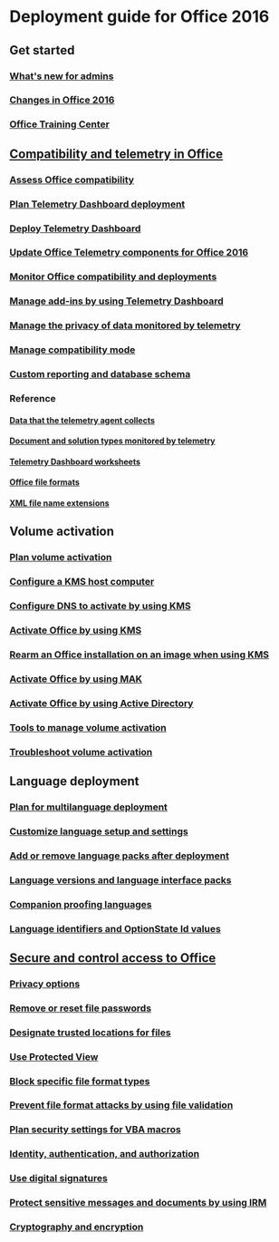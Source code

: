 
# Deployment guide for Office 2016

## Get started
### [What's new for admins](what-s-new-for-admins-in-office-2016.md)
### [Changes in Office 2016](changes-in-office-2016-for-windows-desktop.md)
### [Office Training Center](https://support.office.com/office-training-center)

## [Compatibility and telemetry in Office](../compat/compatibility-and-telemetry-in-office.md?toc=/deployoffice/office2016/toc.json)
### [Assess Office compatibility](../compat/assess-office-compatibility.md?toc=/deployoffice/office2016/toc.json)
### [Plan Telemetry Dashboard deployment](../compat/plan-telemetry-dashboard-deployment.md?toc=/deployoffice/office2016/toc.json)
### [Deploy Telemetry Dashboard](../compat/deploy-telemetry-dashboard.md?toc=/deployoffice/office2016/toc.json)
### [Update Office Telemetry components for Office 2016](../compat/update-office-telemetry-components-for-office-2016.md?toc=/deployoffice/office2016/toc.json)
### [Monitor Office compatibility and deployments](../compat/monitor-office-compatibility-and-deployments-by-using-telemetry-dashboard.md?toc=/deployoffice/office2016/toc.json)
### [Manage add-ins by using Telemetry Dashboard](../compat/manage-add-ins-by-using-telemetry-dashboard-in-office.md?toc=/deployoffice/office2016/toc.json)
### [Manage the privacy of data monitored by telemetry](../compat/manage-the-privacy-of-data-monitored-by-telemetry-in-office.md?toc=/deployoffice/office2016/toc.json)
### [Manage compatibility mode](../compat/manage-compatibility-mode-for-office.md?toc=/deployoffice/office2016/toc.json)
### [Custom reporting and database schema](../compat/custom-reporting-and-database-schema-reference-for-telemetry-dashboard.md?toc=/deployoffice/office2016/toc.json)
### Reference
#### [Data that the telemetry agent collects](../compat/data-that-the-telemetry-agent-collects-in-office.md?toc=/deployoffice/office2016/toc.json)
#### [Document and solution types monitored by telemetry](../compat/document-and-solution-types-monitored-by-telemetry-in-office.md?toc=/deployoffice/office2016/toc.json)
#### [Telemetry Dashboard worksheets](../compat/telemetry-dashboard-worksheet-reference.md?toc=/deployoffice/office2016/toc.json)
#### [Office file formats](../compat/office-file-format-reference.md?toc=/deployoffice/office2016/toc.json)
#### [XML file name extensions](../compat/xml-file-name-extension-reference-for-office.md?toc=/deployoffice/office2016/toc.json)

## Volume activation
### [Plan volume activation](../vlactivation/plan-volume-activation-of-office.md?toc=/deployoffice/office2016/toc.json)
### [Configure a KMS host computer](../vlactivation/configure-a-kms-host-computer-for-office.md?toc=/deployoffice/office2016/toc.json)
### [Configure DNS to activate by using KMS](../vlactivation/configure-dns-to-activate-office-by-using-kms.md?toc=/deployoffice/office2016/toc.json)
### [Activate Office by using KMS](../vlactivation/activate-office-by-using-kms.md?toc=/deployoffice/office2016/toc.json)
### [Rearm an Office installation on an image when using KMS](../vlactivation/rearm-an-office-installation-on-an-image-when-using-kms-to-activate.md?toc=/deployoffice/office2016/toc.json)
### [Activate Office by using MAK](../vlactivation/activate-office-by-using-mak.md?toc=/deployoffice/office2016/toc.json)
### [Activate Office by using Active Directory](../vlactivation/activate-office-by-using-active-directory.md?toc=/deployoffice/office2016/toc.json)
### [Tools to manage volume activation](../vlactivation/tools-to-manage-volume-activation-of-office.md?toc=/deployoffice/office2016/toc.json)
### [Troubleshoot volume activation](../vlactivation/troubleshoot-volume-activation-of-office.md?toc=/deployoffice/office2016/toc.json)

## Language deployment
### [Plan for multilanguage deployment](plan-for-multilanguage-deployment-of-office-2016.md)
### [Customize language setup and settings](customize-language-setup-and-settings-for-office-2016.md)
### [Add or remove language packs after deployment](add-or-remove-language-packs-after-deployment-of-office-2016.md)
### [Language versions and language interface packs](language-versions-and-language-interface-packs-in-office-2016.md)
### [Companion proofing languages](companion-proofing-languages-for-office-2016.md)
### [Language identifiers and OptionState Id values](language-identifiers-and-optionstate-id-values-in-office-2016.md)

## [Secure and control access to Office](../security/secure-and-control-access-to-office.md?toc=/deployoffice/office2016/toc.json)
### [Privacy options](../security/privacy-options-in-office.md?toc=/deployoffice/office2016/toc.json)
### [Remove or reset file passwords](../security/remove-or-reset-file-passwords-in-office.md?toc=/deployoffice/office2016/toc.json)
### [Designate trusted locations for files](../security/designate-trusted-locations-for-files-in-office.md?toc=/deployoffice/office2016/toc.json)
### [Use Protected View](../security/set-up-a-safe-environment-to-open-files-by-using-protected-view-in-office.md?toc=/deployoffice/office2016/toc.json)
### [Block specific file format types](../security/block-specific-file-format-types-in-office.md?toc=/deployoffice/office2016/toc.json)
### [Prevent file format attacks by using file validation](../security/prevent-file-format-attacks-by-using-file-validation-in-office.md?toc=/deployoffice/office2016/toc.json)
### [Plan security settings for VBA macros](../security/plan-security-settings-for-vba-macros-in-office.md?toc=/deployoffice/office2016/toc.json)
### [Identity, authentication, and authorization](../security/identity-authentication-and-authorization-in-office.md?toc=/deployoffice/office2016/toc.json)
### [Use digital signatures](../security/use-digital-signatures-with-office.md?toc=/deployoffice/office2016/toc.json)
### [Protect sensitive messages and documents by using IRM](../security/protect-sensitive-messages-and-documents-by-using-irm-in-office.md?toc=/deployoffice/office2016/toc.json)
### [Cryptography and encryption](../security/cryptography-and-encryption-in-office.md?toc=/deployoffice/office2016/toc.json)
